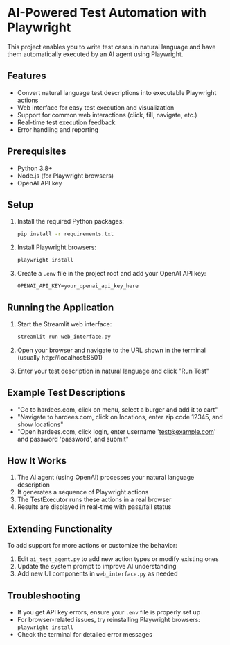 # AI-Powered Test Automation with Playwright

This project enables you to write test cases in natural language and have them automatically executed by an AI agent using Playwright.

## Features

- Convert natural language test descriptions into executable Playwright actions
- Web interface for easy test execution and visualization
- Support for common web interactions (click, fill, navigate, etc.)
- Real-time test execution feedback
- Error handling and reporting

## Prerequisites

- Python 3.8+
- Node.js (for Playwright browsers)
- OpenAI API key

## Setup

1. Install the required Python packages:
   ```bash
   pip install -r requirements.txt
   ```

2. Install Playwright browsers:
   ```bash
   playwright install
   ```

3. Create a `.env` file in the project root and add your OpenAI API key:
   ```
   OPENAI_API_KEY=your_openai_api_key_here
   ```

## Running the Application

1. Start the Streamlit web interface:
   ```bash
   streamlit run web_interface.py
   ```

2. Open your browser and navigate to the URL shown in the terminal (usually http://localhost:8501)

3. Enter your test description in natural language and click "Run Test"

## Example Test Descriptions

- "Go to hardees.com, click on menu, select a burger and add it to cart"
- "Navigate to hardees.com, click on locations, enter zip code 12345, and show locations"
- "Open hardees.com, click login, enter username 'test@example.com' and password 'password', and submit"

## How It Works

1. The AI agent (using OpenAI) processes your natural language description
2. It generates a sequence of Playwright actions
3. The TestExecutor runs these actions in a real browser
4. Results are displayed in real-time with pass/fail status

## Extending Functionality

To add support for more actions or customize the behavior:

1. Edit `ai_test_agent.py` to add new action types or modify existing ones
2. Update the system prompt to improve AI understanding
3. Add new UI components in `web_interface.py` as needed

## Troubleshooting

- If you get API key errors, ensure your `.env` file is properly set up
- For browser-related issues, try reinstalling Playwright browsers: `playwright install`
- Check the terminal for detailed error messages

